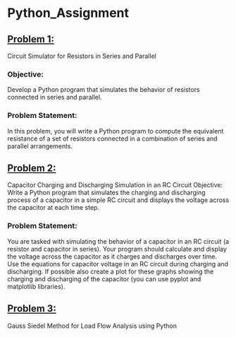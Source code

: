 # Python_Assignment
## [Problem 1:](Number_1.py) 
Circuit Simulator for Resistors in Series and Parallel
### Objective:
Develop a Python program that simulates the behavior of resistors connected in series
and parallel.
### Problem Statement:
In this problem, you will write a Python program to compute the equivalent
resistance of a set of resistors connected in a combination of series and parallel arrangements.

## [Problem 2:](Number_2.py) 
Capacitor Charging and Discharging Simulation in an RC Circuit
Objective: Write a Python program that simulates the charging and discharging process of a
capacitor in a simple RC circuit and displays the voltage across the capacitor at each time step.
### Problem Statement: 
You are tasked with simulating the behavior of a capacitor in an RC circuit (a
resistor and capacitor in series). Your program should calculate and display the voltage across the
capacitor as it charges and discharges over time.
Use the equations for capacitor voltage in an RC circuit during charging and discharging. If possible
also create a plot for these graphs showing the charging and discharging of the capacitor (you can
use pyplot and matplotlib libraries).

## [Problem 3: ](Number_3.py)
Gauss Siedel Method for Load Flow Analysis using Python
